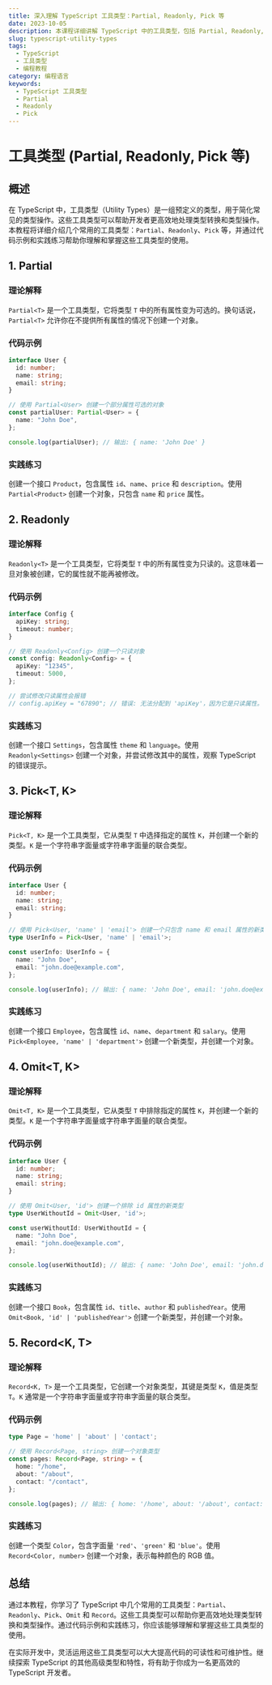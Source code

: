 ```yaml
---
title: 深入理解 TypeScript 工具类型：Partial, Readonly, Pick 等
date: 2023-10-05
description: 本课程详细讲解 TypeScript 中的工具类型，包括 Partial, Readonly, Pick 等，帮助开发者更好地理解和应用这些类型工具。
slug: typescript-utility-types
tags:
  - TypeScript
  - 工具类型
  - 编程教程
category: 编程语言
keywords:
  - TypeScript 工具类型
  - Partial
  - Readonly
  - Pick
---
```


# 工具类型 (Partial, Readonly, Pick 等)

## 概述

在 TypeScript 中，工具类型（Utility Types）是一组预定义的类型，用于简化常见的类型操作。这些工具类型可以帮助开发者更高效地处理类型转换和类型操作。本教程将详细介绍几个常用的工具类型：`Partial`、`Readonly`、`Pick` 等，并通过代码示例和实践练习帮助你理解和掌握这些工具类型的使用。

## 1. Partial<T>

### 理论解释

`Partial<T>` 是一个工具类型，它将类型 `T` 中的所有属性变为可选的。换句话说，`Partial<T>` 允许你在不提供所有属性的情况下创建一个对象。

### 代码示例

```typescript
interface User {
  id: number;
  name: string;
  email: string;
}

// 使用 Partial<User> 创建一个部分属性可选的对象
const partialUser: Partial<User> = {
  name: "John Doe",
};

console.log(partialUser); // 输出: { name: 'John Doe' }
```

### 实践练习

创建一个接口 `Product`，包含属性 `id`、`name`、`price` 和 `description`。使用 `Partial<Product>` 创建一个对象，只包含 `name` 和 `price` 属性。

## 2. Readonly<T>

### 理论解释

`Readonly<T>` 是一个工具类型，它将类型 `T` 中的所有属性变为只读的。这意味着一旦对象被创建，它的属性就不能再被修改。

### 代码示例

```typescript
interface Config {
  apiKey: string;
  timeout: number;
}

// 使用 Readonly<Config> 创建一个只读对象
const config: Readonly<Config> = {
  apiKey: "12345",
  timeout: 5000,
};

// 尝试修改只读属性会报错
// config.apiKey = "67890"; // 错误: 无法分配到 'apiKey'，因为它是只读属性。
```

### 实践练习

创建一个接口 `Settings`，包含属性 `theme` 和 `language`。使用 `Readonly<Settings>` 创建一个对象，并尝试修改其中的属性，观察 TypeScript 的错误提示。

## 3. Pick<T, K>

### 理论解释

`Pick<T, K>` 是一个工具类型，它从类型 `T` 中选择指定的属性 `K`，并创建一个新的类型。`K` 是一个字符串字面量或字符串字面量的联合类型。

### 代码示例

```typescript
interface User {
  id: number;
  name: string;
  email: string;
}

// 使用 Pick<User, 'name' | 'email'> 创建一个只包含 name 和 email 属性的新类型
type UserInfo = Pick<User, 'name' | 'email'>;

const userInfo: UserInfo = {
  name: "John Doe",
  email: "john.doe@example.com",
};

console.log(userInfo); // 输出: { name: 'John Doe', email: 'john.doe@example.com' }
```

### 实践练习

创建一个接口 `Employee`，包含属性 `id`、`name`、`department` 和 `salary`。使用 `Pick<Employee, 'name' | 'department'>` 创建一个新类型，并创建一个对象。

## 4. Omit<T, K>

### 理论解释

`Omit<T, K>` 是一个工具类型，它从类型 `T` 中排除指定的属性 `K`，并创建一个新的类型。`K` 是一个字符串字面量或字符串字面量的联合类型。

### 代码示例

```typescript
interface User {
  id: number;
  name: string;
  email: string;
}

// 使用 Omit<User, 'id'> 创建一个排除 id 属性的新类型
type UserWithoutId = Omit<User, 'id'>;

const userWithoutId: UserWithoutId = {
  name: "John Doe",
  email: "john.doe@example.com",
};

console.log(userWithoutId); // 输出: { name: 'John Doe', email: 'john.doe@example.com' }
```

### 实践练习

创建一个接口 `Book`，包含属性 `id`、`title`、`author` 和 `publishedYear`。使用 `Omit<Book, 'id' | 'publishedYear'>` 创建一个新类型，并创建一个对象。

## 5. Record<K, T>

### 理论解释

`Record<K, T>` 是一个工具类型，它创建一个对象类型，其键是类型 `K`，值是类型 `T`。`K` 通常是一个字符串字面量或字符串字面量的联合类型。

### 代码示例

```typescript
type Page = 'home' | 'about' | 'contact';

// 使用 Record<Page, string> 创建一个对象类型
const pages: Record<Page, string> = {
  home: "/home",
  about: "/about",
  contact: "/contact",
};

console.log(pages); // 输出: { home: '/home', about: '/about', contact: '/contact' }
```

### 实践练习

创建一个类型 `Color`，包含字面量 `'red'`、`'green'` 和 `'blue'`。使用 `Record<Color, number>` 创建一个对象，表示每种颜色的 RGB 值。

## 总结

通过本教程，你学习了 TypeScript 中几个常用的工具类型：`Partial`、`Readonly`、`Pick`、`Omit` 和 `Record`。这些工具类型可以帮助你更高效地处理类型转换和类型操作。通过代码示例和实践练习，你应该能够理解和掌握这些工具类型的使用。

在实际开发中，灵活运用这些工具类型可以大大提高代码的可读性和可维护性。继续探索 TypeScript 的其他高级类型和特性，将有助于你成为一名更高效的 TypeScript 开发者。
